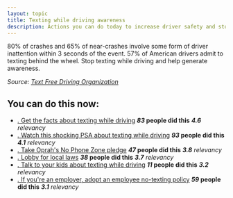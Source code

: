 ```yaml
---
layout: topic
title: Texting while driving awareness
description: Actions you can do today to increase driver safety and stop texting while driving.
---
```


80% of crashes and 65% of near-crashes involve some form of driver inattention within 3 seconds of the event. 57% of American drivers admit to texting behind the wheel. Stop texting while driving and help generate
awareness.

_Source: [Text Free Driving Organization](http://www.textfreedriving.org/)_

## You can do this now:

* [_._ Get the facts about texting while driving](http://distraction.gov) __*83* people did this__ _**4.6** relevancy_
* [_._ Watch this shocking PSA about texting while driving](http://www.youtube.com/watch?v=DGE8LzRaySk) __*93* people did this__ _**4.1** relevancy_
* [_._ Take Oprah's No Phone Zone pledge](http://www.oprah.com/questionaire/ipledge.html?id=4) __*47* people did this__ _**3.8** relevancy_
* [_._ Lobby for local laws](http://www.textfreedriving.org/) __*38* people did this__ _**3.7** relevancy_
* [_._ Talk to your kids about texting while driving](talk-to-your-kids.html) __*11* people did this__ _**3.2** relevancy_
* [_._ If you're an employer, adopt an employee no-texting policy](employer-pledge.html) __*59* people did this__ _**3.1** relevancy_

